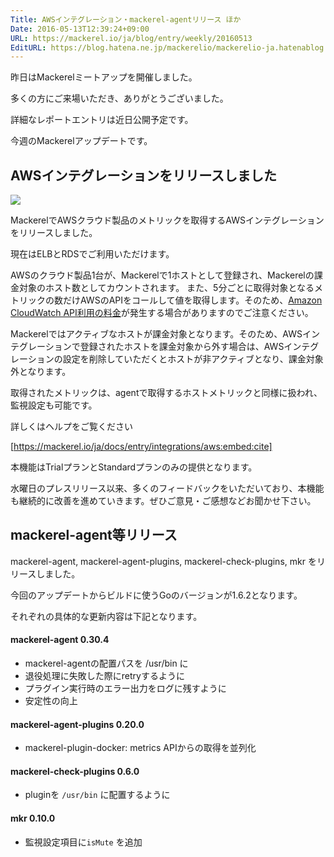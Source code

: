 ```yaml
---
Title: AWSインテグレーション・mackerel-agentリリース ほか
Date: 2016-05-13T12:39:24+09:00
URL: https://mackerel.io/ja/blog/entry/weekly/20160513
EditURL: https://blog.hatena.ne.jp/mackerelio/mackerelio-ja.hatenablog.mackerel.io/atom/entry/6653812171395603001
---
```


昨日はMackerelミートアップを開催しました。

多くの方にご来場いただき、ありがとうございました。

詳細なレポートエントリは近日公開予定です。

今週のMackerelアップデートです。

## AWSインテグレーションをリリースしました

![](https://cdn-ak.f.st-hatena.com/images/fotolife/m/mackerelio/20160511/20160511182702.png)

MackerelでAWSクラウド製品のメトリックを取得するAWSインテグレーションをリリースしました。

現在はELBとRDSでご利用いただけます。

AWSのクラウド製品1台が、Mackerelで1ホストとして登録され、Mackerelの課金対象のホスト数としてカウントされます。
また、5分ごとに取得対象となるメトリックの数だけAWSのAPIをコールして値を取得します。そのため、[Amazon CloudWatch API利用の料金](https://aws.amazon.com/jp/cloudwatch/pricing/)が発生する場合がありますのでご注意ください。

Mackerelではアクティブなホストが課金対象となります。そのため、AWSインテグレーションで登録されたホストを課金対象から外す場合は、AWSインテグレーションの設定を削除していただくとホストが非アクティブとなり、課金対象外となります。

取得されたメトリックは、agentで取得するホストメトリックと同様に扱われ、監視設定も可能です。

詳しくはヘルプをご覧ください

[https://mackerel.io/ja/docs/entry/integrations/aws:embed:cite]

本機能はTrialプランとStandardプランのみの提供となります。

水曜日のプレスリリース以来、多くのフィードバックをいただいており、本機能も継続的に改善を進めていきます。ぜひご意見・ご感想などお聞かせ下さい。

## mackerel-agent等リリース

mackerel-agent, mackerel-agent-plugins, mackerel-check-plugins, mkr をリリースしました。

今回のアップデートからビルドに使うGoのバージョンが1.6.2となります。

それぞれの具体的な更新内容は下記となります。

#### mackerel-agent 0.30.4
- mackerel-agentの配置パスを /usr/bin に
- 退役処理に失敗した際にretryするように
- プラグイン実行時のエラー出力をログに残すように
- 安定性の向上

#### mackerel-agent-plugins 0.20.0
- mackerel-plugin-docker: metrics APIからの取得を並列化

#### mackerel-check-plugins 0.6.0
- pluginを `/usr/bin` に配置するように

#### mkr 0.10.0
- 監視設定項目に`isMute` を追加
